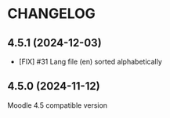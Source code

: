 CHANGELOG
=========

4.5.1 (2024-12-03)
------------------
* [FIX] #31 Lang file (en) sorted alphabetically

 
4.5.0 (2024-11-12)
------------------
Moodle 4.5 compatible version

